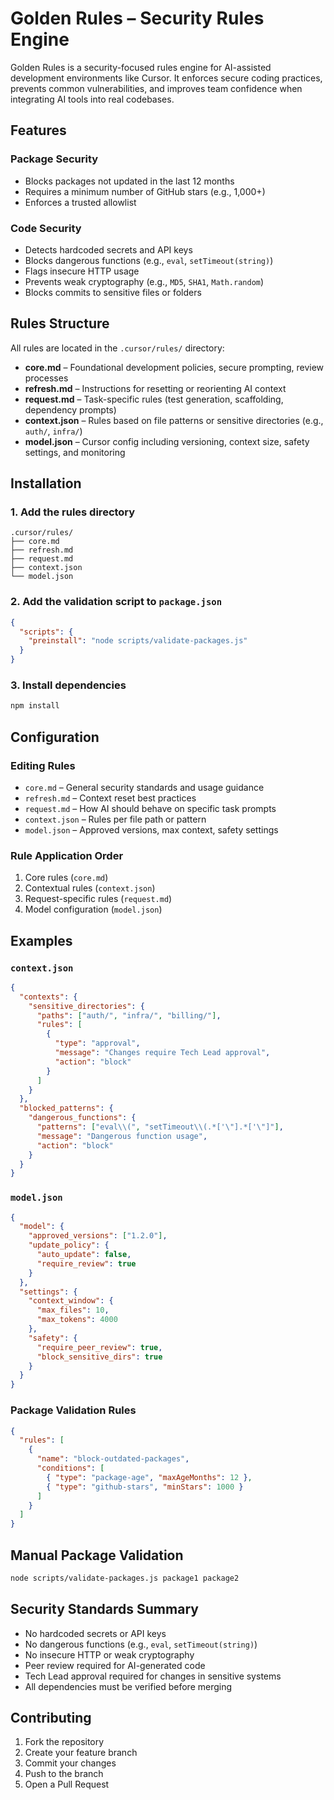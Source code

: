# Golden Rules – Security Rules Engine

Golden Rules is a security-focused rules engine for AI-assisted development environments like Cursor. It enforces secure coding practices, prevents common vulnerabilities, and improves team confidence when integrating AI tools into real codebases.

## Features

### Package Security

- Blocks packages not updated in the last 12 months  
- Requires a minimum number of GitHub stars (e.g., 1,000+)  
- Enforces a trusted allowlist  

### Code Security

- Detects hardcoded secrets and API keys  
- Blocks dangerous functions (e.g., `eval`, `setTimeout(string)`)  
- Flags insecure HTTP usage  
- Prevents weak cryptography (e.g., `MD5`, `SHA1`, `Math.random`)  
- Blocks commits to sensitive files or folders  


## Rules Structure

All rules are located in the `.cursor/rules/` directory:

- **core.md** – Foundational development policies, secure prompting, review processes  
- **refresh.md** – Instructions for resetting or reorienting AI context  
- **request.md** – Task-specific rules (test generation, scaffolding, dependency prompts)  
- **context.json** – Rules based on file patterns or sensitive directories (e.g., `auth/`, `infra/`)  
- **model.json** – Cursor config including versioning, context size, safety settings, and monitoring  


## Installation

### 1. Add the rules directory

```
.cursor/rules/
├── core.md
├── refresh.md
├── request.md
├── context.json
└── model.json
```

### 2. Add the validation script to `package.json`

```json
{
  "scripts": {
    "preinstall": "node scripts/validate-packages.js"
  }
}
```

### 3. Install dependencies

```bash
npm install
```

## Configuration

### Editing Rules

- `core.md` – General security standards and usage guidance  
- `refresh.md` – Context reset best practices  
- `request.md` – How AI should behave on specific task prompts  
- `context.json` – Rules per file path or pattern  
- `model.json` – Approved versions, max context, safety settings  

### Rule Application Order

1. Core rules (`core.md`)  
2. Contextual rules (`context.json`)  
3. Request-specific rules (`request.md`)  
4. Model configuration (`model.json`)  


## Examples

### `context.json`

```json
{
  "contexts": {
    "sensitive_directories": {
      "paths": ["auth/", "infra/", "billing/"],
      "rules": [
        {
          "type": "approval",
          "message": "Changes require Tech Lead approval",
          "action": "block"
        }
      ]
    }
  },
  "blocked_patterns": {
    "dangerous_functions": {
      "patterns": ["eval\\(", "setTimeout\\(.*['\"].*['\"]"],
      "message": "Dangerous function usage",
      "action": "block"
    }
  }
}
```

### `model.json`

```json
{
  "model": {
    "approved_versions": ["1.2.0"],
    "update_policy": {
      "auto_update": false,
      "require_review": true
    }
  },
  "settings": {
    "context_window": {
      "max_files": 10,
      "max_tokens": 4000
    },
    "safety": {
      "require_peer_review": true,
      "block_sensitive_dirs": true
    }
  }
}
```


### Package Validation Rules

```json
{
  "rules": [
    {
      "name": "block-outdated-packages",
      "conditions": [
        { "type": "package-age", "maxAgeMonths": 12 },
        { "type": "github-stars", "minStars": 1000 }
      ]
    }
  ]
}
```

## Manual Package Validation

```bash
node scripts/validate-packages.js package1 package2
```


## Security Standards Summary

- No hardcoded secrets or API keys  
- No dangerous functions (e.g., `eval`, `setTimeout(string)`)  
- No insecure HTTP or weak cryptography  
- Peer review required for AI-generated code  
- Tech Lead approval required for changes in sensitive systems  
- All dependencies must be verified before merging  

## Contributing

1. Fork the repository  
2. Create your feature branch  
3. Commit your changes  
4. Push to the branch  
5. Open a Pull Request  
